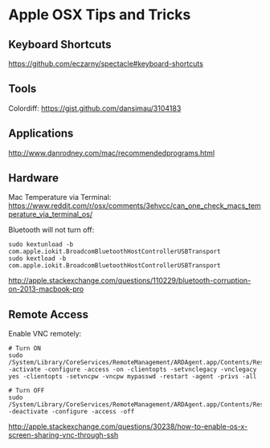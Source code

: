 # Apple OSX Tips and Tricks
## Keyboard Shortcuts

<https://github.com/eczarny/spectacle#keyboard-shortcuts>

## Tools

Colordiff:
<https://gist.github.com/dansimau/3104183>

## Applications

<http://www.danrodney.com/mac/recommendedprograms.html>

## Hardware

Mac Temperature via Terminal:
<https://www.reddit.com/r/osx/comments/3ehvcc/can_one_check_macs_temperature_via_terminal_os/>

Bluetooth will not turn off:

```
sudo kextunload -b com.apple.iokit.BroadcomBluetoothHostControllerUSBTransport
sudo kextload -b com.apple.iokit.BroadcomBluetoothHostControllerUSBTransport
```

<http://apple.stackexchange.com/questions/110229/bluetooth-corruption-on-2013-macbook-pro>

## Remote Access

Enable VNC remotely:

```
# Turn ON
sudo  /System/Library/CoreServices/RemoteManagement/ARDAgent.app/Contents/Resources/kickstart -activate -configure -access -on -clientopts -setvnclegacy -vnclegacy yes -clientopts -setvncpw -vncpw mypasswd -restart -agent -privs -all

# Turn OFF
sudo /System/Library/CoreServices/RemoteManagement/ARDAgent.app/Contents/Resources/kickstart -deactivate -configure -access -off
```

<http://apple.stackexchange.com/questions/30238/how-to-enable-os-x-screen-sharing-vnc-through-ssh>


